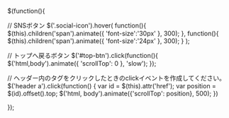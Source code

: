 $(function(){

  // SNSボタン
  $('.social-icon').hover(
    function(){
      $(this).children('span').animate({
        'font-size':'30px'
      }, 300);
    },
    function(){
      $(this).children('span').animate({
        'font-size':'24px'
      }, 300);
    }
  );
  
  // トップへ戻るボタン
  $('#top-btn').click(function(){
    $('html,body').animate({ 
      'scrollTop': 0 
    }, 'slow');
  });
  
  // ヘッダー内の<a>タグをクリックしたときのclickイベントを作成してください。
  $('header a').click(function() {
    var id = $(this).attr('href');
    var position = $(id).offset().top;
    $('html, body').animate({'scrollTop': position}, 500);
  })
  
});
